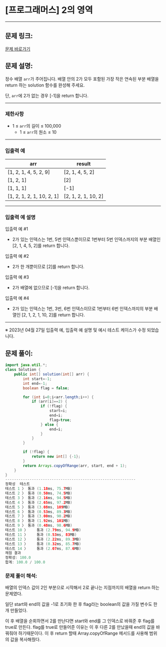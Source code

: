 # [프로그래머스] 2의 영역

---

## 문제 링크:

[문제 바로가기](https://school.programmers.co.kr/learn/courses/30/lessons/181894)

## 문제 설명:

정수 배열 `arr`가 주어집니다. 배열 안의 2가 모두 포함된 가장 작은 연속된 부분 배열을 return 하는 solution 함수를 완성해 주세요.

단, `arr`에 2가 없는 경우 [-1]을 return 합니다.

---

### 제한사항

- 1 ≤ `arr`의 길이 ≤ 100,000
    - 1 ≤ `arr`의 원소 ≤ 10

---

### 입출력 예

| arr | result |
| --- | --- |
| [1, 2, 1, 4, 5, 2, 9] | [2, 1, 4, 5, 2] |
| [1, 2, 1] | [2] |
| [1, 1, 1] | [-1] |
| [1, 2, 1, 2, 1, 10, 2, 1] | [2, 1, 2, 1, 10, 2] |

---

### 입출력 예 설명

입출력 예 #1

- 2가 있는 인덱스는 1번, 5번 인덱스뿐이므로 1번부터 5번 인덱스까지의 부분 배열인 [2, 1, 4, 5, 2]를 return 합니다.

입출력 예 #2

- 2가 한 개뿐이므로 [2]를 return 합니다.

입출력 예 #3

- 2가 배열에 없으므로 [-1]을 return 합니다.

입출력 예 #4

- 2가 있는 인덱스는 1번, 3번, 6번 인덱스이므로 1번부터 6번 인덱스까지의 부분 배열인 [2, 1, 2, 1, 10, 2]를 return 합니다.

---

※ 2023년 04월 27일 입출력 예, 입출력 예 설명 및 예시 테스트 케이스가 수정 되었습니다.

## 문제 풀이:

```java
import java.util.*;
class Solution {
    public int[] solution(int[] arr) {
        int start=-1;
        int end=-1;
        boolean flag = false;

        for (int i=0;i<arr.length;i++) {
            if (arr[i]==2) {
                if (!flag) {
                    start=i;
                    end=i;
                    flag=true;
                } else {
                    end=i;
                }
            }
        }

        if (!flag) {
            return new int[] {-1};
        }
        return Arrays.copyOfRange(arr, start, end + 1);
    }
}
-----------------------------------------------------------
정확성  테스트
테스트 1 〉	통과 (1.18ms, 75.7MB)
테스트 2 〉	통과 (0.50ms, 74.5MB)
테스트 3 〉	통과 (2.16ms, 94.5MB)
테스트 4 〉	통과 (2.65ms, 97.2MB)
테스트 5 〉	통과 (3.08ms, 109MB)
테스트 6 〉	통과 (0.53ms, 89.3MB)
테스트 7 〉	통과 (3.00ms, 90.2MB)
테스트 8 〉	통과 (1.92ms, 101MB)
테스트 9 〉	통과 (0.48ms, 98.6MB)
테스트 10 〉	통과 (2.79ms, 94.9MB)
테스트 11 〉	통과 (0.53ms, 83MB)
테스트 12 〉	통과 (2.22ms, 89.3MB)
테스트 13 〉	통과 (0.32ms, 85.7MB)
테스트 14 〉	통과 (2.07ms, 87.6MB)
채점 결과
정확성: 100.0
합계: 100.0 / 100.0
```

### **문제 풀이 해석:**

배열의 인덱스 값이 2인 부분으로 시작해서 2로 끝나는 지점까지의 배열을 return 하는 문제였다.

일단 start와 end의 값을 -1로 초기화 한 후 flag라는 boolean의 값을 가질 변수도 한 개 만들었다.

이 후 배열을 순회하면서 2를 만난다면 start와 end를 그 인덱스로 바꿔준 후 flag를 true로 만든다. flag를 true로 만들어준 이유는 이 후 다른 2를 만났을때 end의 값을 바꿔줘야 하기때문이다. 이 후 return 할때 Array.copyOfRange 메서드를 사용해 범위의 값을 복사해줬다.